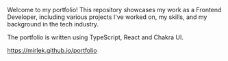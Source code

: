 Welcome to my portfolio! This repository showcases my work as a Frontend Developer, including various projects I've worked on, my skills, and my background in the tech industry.

The portfolio is written using TypeScript, React and Chakra UI.

https://mirlek.github.io/portfolio